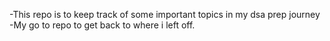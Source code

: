 -This repo is to keep track of some important topics in my dsa prep journey
-My go to repo to get back to where i left off.
